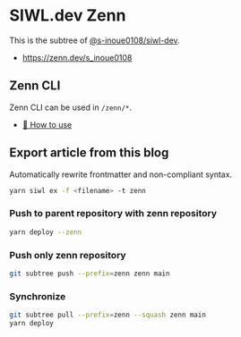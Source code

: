 # SIWL.dev Zenn

This is the subtree of [@s-inoue0108/siwl-dev](https://github.com/s-inoue0108/siwl-dev).

- https://zenn.dev/s_inoue0108

## Zenn CLI

Zenn CLI can be used in `/zenn/*`.

* [📘 How to use](https://zenn.dev/zenn/articles/zenn-cli-guide)

## Export article from this blog

Automatically rewrite frontmatter and non-compliant syntax.

```bash
yarn siwl ex -f <filename> -t zenn
```

### Push to parent repository with zenn repository

```bash
yarn deploy --zenn
```

### Push only zenn repository

```bash
git subtree push --prefix=zenn zenn main
```

### Synchronize

```bash
git subtree pull --prefix=zenn --squash zenn main
yarn deploy
```
